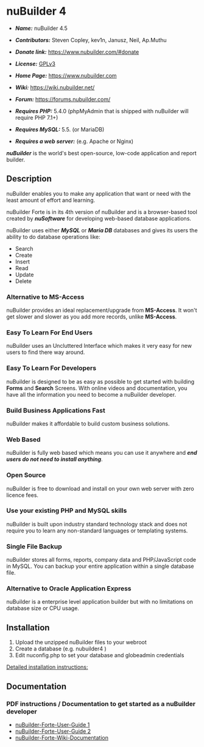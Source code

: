 # nuBuilder 4

* ***Name:*** nuBuilder 4.5
* ***Contributors:*** Steven Copley, kev1n, Janusz, Neil, Ap.Muthu
* ***Donate link:*** https://www.nubuilder.com/#donate
* ***License:*** [GPLv3](https://www.gnu.org/licenses/old-licenses/gpl-3.0.html)
* ***Home Page:*** https://www.nubuilder.com
* ***Wiki:*** https://wiki.nubuilder.net/
* ***Forum:*** https://forums.nubuilder.com/

* ***Requires PHP:*** 5.4.0 (phpMyAdmin that is shipped with nuBuilder will require PHP 7.1+)
* ***Requires MySQL:*** 5.5. (or MariaDB)
* ***Requires a web server:*** (e.g. Apache or Nginx)

***nuBuilder*** is the world's best open-source, low-code application and report builder.

## Description

nuBuilder enables you to make any application that want or need with the least amount of effort and learning.

nuBuilder Forte is in its 4th version of nuBuilder and is a browser-based tool created by ***nuSoftware*** for developing web-based database applications.

nuBuilder uses either ***MySQL*** or ***Maria DB*** databases and gives its users the ability to do database operations like: 
* Search
* Create
* Insert
* Read
* Update
* Delete

### Alternative to MS-Access
nuBuilder provides an ideal replacement/upgrade from **MS-Access**. It won't get slower and slower as you add more records, unlike **MS-Access**.

### Easy To Learn For End Users
nuBuilder uses an Uncluttered Interface which makes it very easy for new users to find there way around.

### Easy To Learn For Developers
nuBuilder is designed to be as easy as possible to get started with building **Forms** and **Search** Screens. With online videos and documentation, you have all the information you need to become a nuBuilder developer.

### Build Business Applications Fast
nuBuilder makes it affordable to build custom business solutions.

### Web Based
nuBuilder is fully web based which means you can use it anywhere and ***end users do not need to install anything***.

### Open Source
nuBuilder is free to download and install on your own web server with zero licence fees.

### Use your existing PHP and MySQL skills
nuBuilder is built upon industry standard technology stack and does not require you to learn any non-standard languages or templating systems.

### Single File Backup
nuBuilder stores all forms, reports, company data and PHP/JavaScript code in MySQL. You can backup your entire application within a single database file.

### Alternative to Oracle Application Express
nuBuilder is a enterprise level application builder but with no limitations on database size or CPU usage.

## Installation

1. Upload the unzipped nuBuilder files to your webroot
2. Create a database (e.g. nubuilder4 )
2. Edit nuconfig.php to set your database and globeadmin credentials

[Detailed installation instructions:](https://github.com/smalos/nuBuilder4-Code-Library/wiki/Installing-nuBuilder)


## Documentation

### PDF instructions / Documentation to get started as a nuBuilder developer

* [nuBuilder-Forte-User-Guide 1](https://sourceforge.net/projects/nubuilder/files/nuBuilderForte_UserGuide_OLD.pdf/download)
* [nuBuilder-Forte-User-Guide 2](https://sourceforge.net/projects/nubuilder/files/nuBuilderForte_UserGuide.pdf/download)
* [nuBuilder-Forte-Wiki-Documentation](https://wiki.nubuilder.net/nubuilderforte/index.php/Main_Page)
